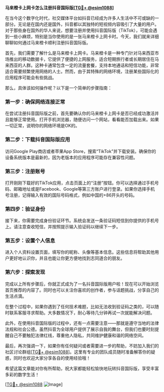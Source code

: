 **马来橙卡上网卡怎么注册抖音国际版[[TG💪+ @esim1088](https://t.me/s/esim1088)]**

在当今这个数字化时代，社交媒体平台如抖音已经成为许多人生活中不可或缺的一部分。无论是在国内还是国外，抖音都以其独特的短视频内容吸引了大量的用户。对于那些身在国外的华人来说，想要注册并使用抖音国际版（TikTok），可能会遇到一些小麻烦，特别是当你使用的是一张马来橙卡上网卡时。今天，我们就来详细聊聊如何通过马来橙卡顺利注册抖音国际版。

首先，我们需要了解什么是马来橙卡上网卡。马来橙卡是一种专门针对马来西亚市场推出的移动数据卡，它提供了便捷的上网服务，适合短期旅行者或长期居住在马来西亚的人群。这种卡通常包含一定的流量套餐，支持本地通话和短信功能，非常适合需要频繁使用网络的人士。然而，由于其特殊的网络环境，注册某些国际化的应用程序可能会有些挑战。

那么，具体该如何操作呢？以下是一个简单的步骤指南：

### 第一步：确保网络连接正常

在尝试注册抖音国际版之前，首先要确认你的马来橙卡上网卡是否已经成功激活并且能够正常使用。打开手机浏览器，随便访问一个网站，看看能否加载出来。如果一切正常，说明你的网络环境是OK的。

### 第二步：下载抖音国际版应用

访问Google Play商店或者苹果App Store，搜索“TikTok”并下载安装。确保你的设备系统版本是最新的，因为老版本的应用程序可能存在兼容性问题。

### 第三步：注册账号

打开刚刚下载好的TikTok应用，点击页面上的“注册”按钮。你可以选择通过手机号码、邮箱地址或是Facebook、Google等第三方账户进行登录。如果你选择手机号注册，记得输入有效的国际号码格式，例如中国的+86开头的号码。

### 第四步：验证身份

接下来，你需要完成身份验证环节。系统会发送一条验证码短信到你提供的手机号上。请注意查收短信，并按照提示输入验证码以继续下一步。

### 第五步：设置个人信息

进入个人资料设置页面，填写你的昵称、头像等基本信息。这些信息将帮助其他用户更好地认识你，并且也能让你更方便地找到志同道合的朋友。

### 第六步：探索发现

完成以上所有步骤后，你就正式成为了一名抖音国际版用户啦！现在可以开始浏览首页推荐的内容了。同时也可以关注你喜欢的创作者，参与话题挑战，分享自己的生活点滴。

在整个过程中，如果你遇到了任何技术难题，比如无法收到验证码之类的，可以随时联系客服寻求帮助。大多数情况下，耐心等待几分钟再试一次就能解决问题。

此外，在使用抖音国际版的过程中，还有一点需要注意——那就是遵守当地的法律法规和社会公德。虽然抖音为全球用户提供了展示自我的舞台，但我们也要时刻提醒自己不要触犯法律红线，尊重他人隐私，共同维护健康和谐的网络空间。

最后，再次强调一下，如果你有任何疑问或者需要进一步的帮助，不妨加入我们的社区讨论群组[[TG💪+ @esim1088](https://t.me/s/esim1088)]。这里有专业的团队成员随时准备解答你的疑惑，同时也欢迎大家分享各自的使用经验哦！

希望这篇文章能对你有所帮助，祝大家都能轻松愉快地玩转抖音国际版，享受丰富多彩的数字生活！

[[TG💪+ @esim1088](https://t.me/s/esim1088) ![Image](https://i.postimg.cc/4NQfJmqS/Snipaste-2025-05-13-00-14-12.png)]